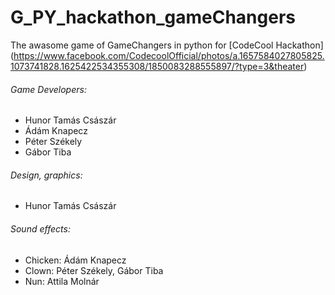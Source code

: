 # G_PY_hackathon_gameChangers
The awasome game of GameChangers in python for [CodeCool Hackathon] (https://www.facebook.com/CodecoolOfficial/photos/a.1657584027805825.1073741828.1625422534355308/1850083288555897/?type=3&theater)  
######  Game Developers:  
- Hunor Tamás Császár
- Ádám Knapecz
- Péter Székely
- Gábor Tiba

######  Design, graphics: 
- Hunor Tamás Császár

######  Sound effects:  
- Chicken: Ádám Knapecz
- Clown: Péter Székely, Gábor Tiba
- Nun: Attila Molnár
